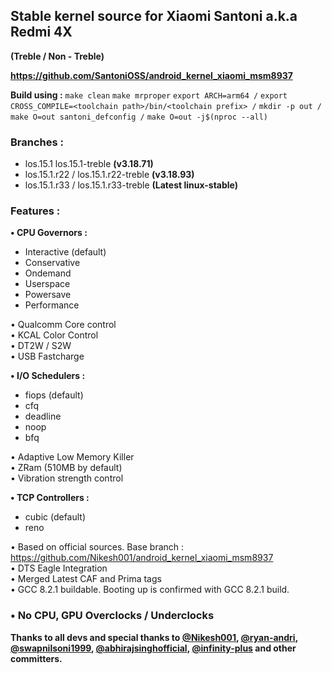 ## Stable kernel source for Xiaomi Santoni a.k.a Redmi 4X
**(Treble / Non - Treble)**

**https://github.com/SantoniOSS/android_kernel_xiaomi_msm8937**

**Build using :**
```make clean```
```make mrproper```
```export ARCH=arm64 /```
```export CROSS_COMPILE=<toolchain path>/bin/<toolchain prefix> /```
```mkdir -p out /```
```make O=out santoni_defconfig /```
```make O=out -j$(nproc --all)```

### Branches :
- los.15.1  los.15.1-treble **(v3.18.71)**   
- los.15.1.r22 / los.15.1.r22-treble **(v3.18.93)**   
- los.15.1.r33 / los.15.1.r33-treble **(Latest linux-stable)**    

### Features :
**• CPU Governors :**
  - Interactive (default)
  - Conservative
  - Ondemand
  - Userspace
  - Powersave
  - Performance

• Qualcomm Core control     
• KCAL Color Control      
• DT2W / S2W      
• USB Fastcharge      

**• I/O Schedulers :**
  - fiops (default)
  - cfq
  - deadline
  - noop
  - bfq

• Adaptive Low Memory Killer    
• ZRam (510MB by default)   
• Vibration strength control    

**• TCP Controllers :**
  - cubic (default)
  - reno

• Based on official sources. Base branch : https://github.com/Nikesh001/android_kernel_xiaomi_msm8937   
• DTS Eagle Integration   
• Merged Latest CAF and Prima tags    
• GCC 8.2.1 buildable. Booting up is confirmed with GCC 8.2.1 build.  

### **• No CPU, GPU Overclocks / Underclocks**

**Thanks to all devs and special thanks to [@Nikesh001](https://github.com/nikesh001), [@ryan-andri](https://github.com/ryan-andri), [@swapnilsoni1999](https://github.com/swapnilsoni1999), [@abhirajsinghofficial](https://github.com/abhirajsinghofficial), [@infinity-plus](https://github.com/infinity-plus) and other committers.**
